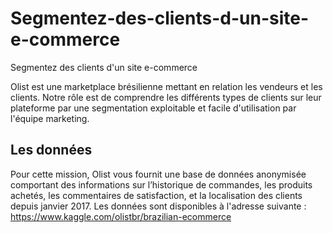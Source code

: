 # Segmentez-des-clients-d-un-site-e-commerce
Segmentez des clients d'un site e-commerce

Olist est une marketplace brésilienne mettant en relation les vendeurs et les clients. Notre rôle est de comprendre les différents types de clients sur leur plateforme par une segmentation exploitable et facile d'utilisation par l'équipe marketing.

## Les données 

Pour cette mission, Olist vous fournit une base de données anonymisée comportant des informations sur l’historique de commandes, les produits achetés, les commentaires de satisfaction, et la localisation des clients depuis janvier 2017. Les données sont disponibles à l'adresse suivante : https://www.kaggle.com/olistbr/brazilian-ecommerce
